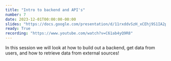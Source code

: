 ```yaml
---
title: "Intro to backend and API's"
number: 7
date: 2023-12-01T00:00:00-00:00
slides: "https://docs.google.com/presentation/d/11rxddvSzH_xCEhj9S1IA2prXLg6NhsA4w37Ex4I_UmI/edit?usp=sharing"
ready: True
recording: "https://www.youtube.com/watch?v=C61ab4yQ9R8"
---
```


In this session we will look at how to build out a backend, get data from users, and how to retrieve data from external sources!